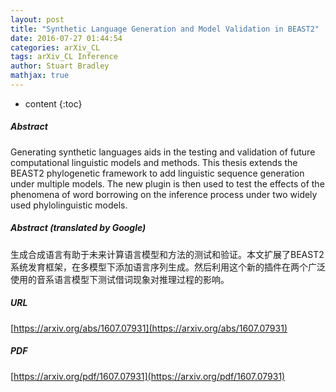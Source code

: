 ```yaml
---
layout: post
title: "Synthetic Language Generation and Model Validation in BEAST2"
date: 2016-07-27 01:44:54
categories: arXiv_CL
tags: arXiv_CL Inference
author: Stuart Bradley
mathjax: true
---
```


* content
{:toc}

##### Abstract
Generating synthetic languages aids in the testing and validation of future computational linguistic models and methods. This thesis extends the BEAST2 phylogenetic framework to add linguistic sequence generation under multiple models. The new plugin is then used to test the effects of the phenomena of word borrowing on the inference process under two widely used phylolinguistic models.

##### Abstract (translated by Google)
生成合成语言有助于未来计算语言模型和方法的测试和验证。本文扩展了BEAST2系统发育框架，在多模型下添加语言序列生成。然后利用这个新的插件在两个广泛使用的音系语言模型下测试借词现象对推理过程的影响。

##### URL
[https://arxiv.org/abs/1607.07931](https://arxiv.org/abs/1607.07931)

##### PDF
[https://arxiv.org/pdf/1607.07931](https://arxiv.org/pdf/1607.07931)

